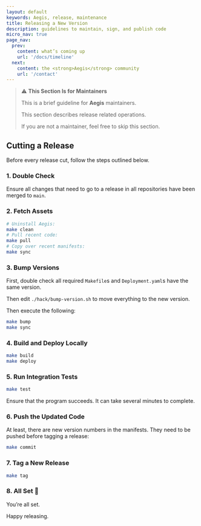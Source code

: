 ```yaml
---
layout: default
keywords: Aegis, release, maintenance
title: Releasing a New Version
description: guidelines to maintain, sign, and publish code
micro_nav: true
page_nav:
  prev:
    content: what’s coming up
    url: '/docs/timeline'
  next:
    content: the <strong>Aegis</strong> community
    url: '/contact'
---
```


> ⚠️ **This Section Is for Maintainers**
> 
> This is a brief guideline for **Aegis** maintainers.
> 
> This section describes release related operations.
> 
> If you are not a maintainer, feel free to skip this section.

## Cutting a Release

Before every release cut, follow the steps outlined below.

### 1. Double Check

Ensure all changes that need to go to a release in all 
repositories have been merged to `main`.

### 2. Fetch Assets

```bash 
# Uninstall Aegis:
make clean
# Pull recent code:
make pull 
# Copy over recent manifests:
make sync
```

### 3. Bump Versions

First, double check all required `Makefile`s and `Deployment.yaml`s have
the same version.

Then edit `./hack/bump-version.sh` to move everything to the new version.

Then execute the following:

```bash 
make bump
make sync
```

### 4. Build and Deploy Locally

```bash 
make build
make deploy
```

### 5. Run Integration Tests

```bash 
make test
```

Ensure that the program succeeds.
It can take several minutes to complete.

### 6. Push the Updated Code

At least, there are new version numbers in the manifests.
They need to be pushed before tagging a release:

```bash
make commit
```

### 7. Tag a New Release

```bash
make tag
```

### 8. All Set 🎉

You’re all set.

Happy releasing.